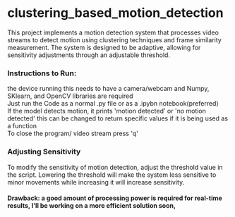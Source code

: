 # clustering_based_motion_detection
This project implements a motion detection system that processes video streams to detect motion using clustering techniques and frame similarity measurement. The system is designed to be adaptive, allowing for sensitivity adjustments through an adjustable threshold.

### Instructions to Run:
the device running this needs to have a camera/webcam and Numpy, SKlearn, and OpenCV libraries are required<br>
Just run the Code as a normal .py file or as a .ipybn notebook(preferred)<br>
If the model detects motion, it prints 'motion detected' or 'no motion detected' this can be changed to return specific values if it is being used as a function<br>
To close the program/ video stream press 'q'<br>
### <b>Adjusting Sensitivity</b>
To modify the sensitivity of motion detection, adjust the threshold value in the script. Lowering the threshold will make the system less sensitive to minor movements while increasing it will increase sensitivity.

#### Drawback: a good amount of processing power is required for real-time results, I'll be working on a more efficient solution soon,
